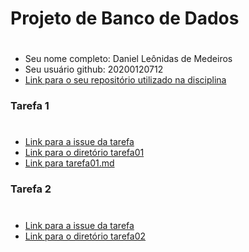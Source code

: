 # Projeto de Banco de Dados <h1>
  
- Seu nome completo: Daniel Leônidas de Medeiros
- Seu usuário github: 20200120712
- [Link para o seu repositório utilizado na disciplina](https://github.com/20200120712/ProjetoABD)
  
### Tarefa 1 <h1>  
- [Link para a issue da tarefa](https://github.com/20200120712/ProjetoABD/issues/1)
- [Link para o diretório tarefa01](https://github.com/20200120712/ProjetoABD/tree/main/tarefas/t01)
- [Link para tarefa01.md](https://github.com/20200120712/ProjetoABD/blob/main/tarefas/t01/tarefa01.md)
  
### Tarefa 2 <h1>
- [Link para a issue da tarefa](https://github.com/20200120712/ProjetoABD/issues/2)  
- [Link para o diretório tarefa02](https://github.com/20200120712/ProjetoABD/tree/main/tarefas/t02) 
